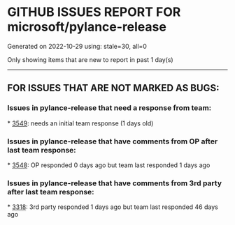 
# GITHUB ISSUES REPORT FOR microsoft/pylance-release


Generated on 2022-10-29 using: stale=30, all=0


Only showing items that are new to report in past 1 day(s)


---

## FOR ISSUES THAT ARE NOT MARKED AS BUGS:


### Issues in pylance-release that need a response from team:


\* [3549](https://github.com/microsoft/pylance-release/issues/3549 "RPyC Python module description looks strange"): needs an initial team response (1 days old)

### Issues in pylance-release that have comments from OP after last team response:


\* [3548](https://github.com/microsoft/pylance-release/issues/3548 "Pylance stuck, need to restart language server"): OP responded 0 days ago but team last responded 1 days ago

### Issues in pylance-release that have comments from 3rd party after last team response:


\* [3318](https://github.com/microsoft/pylance-release/issues/3318 "[Auto Import] - Suggest equivalents from `collections.abc` rather than `typing`"): 3rd party responded 1 days ago but team last responded 46 days ago
